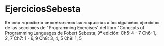 EjerciciosSebesta
=================

En este repositorio encontraremos las respuestas a los siguientes ejercicios de las secciones de "Programming Exercises" del libro "Concepts of Programming Languages de Robert Sebesta, 9ª edición:
Ch5: 4 - 7
Ch6: 1, 2, 7
Ch7: 1 - 6, 9
Ch8: 3, 4, 5
Ch9: 1, 5
